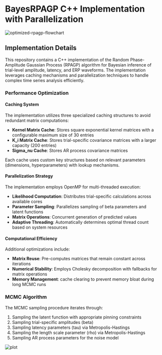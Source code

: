 # BayesRPAGP C++ Implementation with Parallelization

![optimized-rpagp-flowchart](https://github.com/user-attachments/assets/92f64c4c-4c2b-44ee-8961-a009d4940964)

## Implementation Details

This repository contains a  C++ implementation of the Random Phase-Amplitude Gaussian Process (RPAGP) algorithm for Bayesian inference of trial-level amplitude, latency, and ERP waveforms. The implementation leverages caching mechanisms and parallelization techniques to handle complex time series analysis efficiently.

### Performance Optimization

#### Caching System
The implementation utilizes three specialized caching structures to avoid redundant matrix computations:

- **Kernel Matrix Cache**: Stores square exponential kernel matrices with a configurable maximum size of 30 entries
- **K_i Matrix Cache**: Stores trial-specific covariance matrices with a larger capacity (200 entries)
- **Sigma_nu Cache**: Stores AR process covariance matrices

Each cache uses custom key structures based on relevant parameters (dimensions, hyperparameters) with  lookup mechanisms.

#### Parallelization Strategy
The implementation employs OpenMP for multi-threaded execution:

- **Likelihood Computation**: Distributes trial-specific calculations across available cores
- **Parameter Sampling**: Parallelizes sampling of beta parameters and latent functions
- **Matrix Operations**: Concurrent generation of predicted values 
- **Adaptive Threading**: Automatically determines optimal thread count based on system resources

#### Computational Efficiency
Additional optimizations include:

- **Matrix Reuse**: Pre-computes matrices that remain constant across iterations
- **Numerical Stability**: Employs Cholesky decomposition with fallbacks for matrix operations
- **Memory Management**: cache clearing to prevent memory bloat during long MCMC runs

### MCMC Algorithm
The MCMC sampling procedure iterates through:

1. Sampling the latent function with appropriate pinning constraints
2. Sampling trial-specific amplitudes (beta)
3. Sampling latency parameters (tau) via Metropolis-Hastings
4. Sampling the length scale parameter (rho) via Metropolis-Hastings
5. Sampling AR process parameters for the noise model


![plot](https://github.com/user-attachments/assets/c1cbd19b-b871-4419-b76f-7e64949f2a6b)

